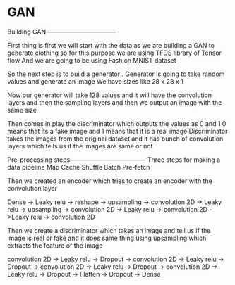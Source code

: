 # GAN
Building GAN
———————————


First thing is first we will start with the data as we are building a GAN to generate clothing so for this purpose we are using TFDS library of Tensor flow
And we are going to be using Fashion MNIST dataset 




So the next step is to build a generator . Generator is going to take random values and generate an image
We have sizes like 28 x 28 x 1


Now our generator will take 128 values and it will have the convolution layers and then the sampling layers and then we output an image with the same size


Then comes in play the discriminator which outputs the values as 0 and 1 0 means that its a fake image and 1 means that it is a real image 
Discriminator takes the images from the original dataset and it has bunch of convolution layers which tells us if the images are same or not 





Pre-processing steps
————————————
Three steps for making a data pipeline 
Map
Cache
Shuffle
Batch
Pre-fetch



Then we created an encoder which tries to create an encoder with the convolution layer 

Dense -> Leaky relu -> reshape -> upsampling -> convolution 2D -> Leaky relu -> upsampling -> convolution 2D -> Leaky relu -> convolution 2D ->Leaky relu -> convolution 2D 




Then we create a discriminator which takes an image and tell us if the image is real or fake and it does same thing using upsampling which extracts the feature of the image 



convolution 2D -> Leaky relu -> Dropout -> convolution 2D -> Leaky relu -> Dropout -> convolution 2D -> Leaky relu -> Dropout -> convolution 2D -> Leaky relu -> Dropout -> Flatten -> Dropout -> Dense


